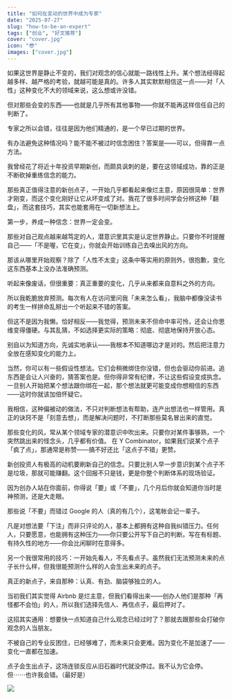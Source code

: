 ```yaml
---
title: "如何在变动的世界中成为专家"
date: "2025-07-27"
slug: "how-to-be-an-expert"
tags: ["创业", "好文推荐"]
cover: "cover.jpg"
icon: "😎"
images: ["cover.jpg"]
---
```

如果这世界是静止不变的，我们对观念的信心就能一路线性上升。某个想法经得起越多样、越严格的考验，就越可能是真的。许多人其实默默相信这一点——对「人性」这种变化不大的领域来说，这么想或许没错。



但对那些会变的东西——也就是几乎所有其他事物——你就不能再这样信任自己的判断了。



专家之所以会错，往往是因为他们精通的，是一个早已过期的世界。



有办法避免这种情况吗？能不能不被过时信念困住？答案是——可以，但得靠一点方法。



我曾经花了将近十年投资早期新创，而颇具讽刺的是，要在这领域成功，靠的正是不断砍掉重练信念的能力。



那些真正值得注意的新创点子，一开始几乎都看起来像烂主意，原因很简单：世界才刚变，而这个变化刚好让它从坏变成了对。我花了很多时间学会分辨这种「翻盘」，而这套技巧，其实也能套用在一切新想法上。



第一步，养成一种信念：世界一定会变。



那些对自己观点越来越笃定的人，潜意识里其实是认定世界静止。只要你不时提醒自己——「不是喔，它在变」，你就会开始训练自己去嗅出风的方向。



那该从哪里开始观察？除了「人性不太变」这条中等实用的原则外，很抱歉，变化这东西基本上没办法准确预测。



听起来像废话，但很重要：真正重要的变化，几乎从来都来自意料之外的方向。



所以我乾脆放弃预测。每次有人在访问里问我「未来怎么看」，我脑中都像没读书的考生一样拼命乱掰出一个听起来不错的答案。



但这不是因为我懒。恰好相反——我觉得，预测未来不但命中率可怜，还会让你思维变得僵硬。与其乱猜，不如选择更实际的策略：彻底、彻底地保持开放心态。



别自以为知道方向，先诚实地承认——我根本不知道哪边才是对的。然后把注意力全放在感知变化的能力上。



当然，你可以有一些假设性想法。它们会稍微绑住你没错，但也会驱动你前进。追东西是会让人兴奋的，猜答案也是。但你得非常有纪律，不让这些假设变成执念。
一旦别人开始把某个想法跟你绑在一起，那个想法就更可能变成你想相信的东西——这时你就该加倍怀疑它。



我相信，这种偏被动的做法，不只对判断想法有帮助，连产出想法也一样管用。真正的诀窍不是「刻意去想」，而是解决问题时，不打断那些莫名冒出来的直觉。



那些变化的风，常从某个领域专家的潜意识中吹出来。只要你对某件事够熟，一个突然跳出来的怪念头，几乎都有价值。
在 Y Combinator，如果我们说某个点子「疯了点」，那通常是称赞——搞不好还比「这点子不错」更赞。



新创投资人有极高的动机要刷新自己的信念。只要比别人早一步意识到某个点子不是垃圾，那就可能赚翻。这个回报不只是钱，更是你整个判断体系的现场验证。



因为创办人站在你面前，你得说「要」或「不要」，几个月后你就会知道你当时是神预测，还是大走眼。



那些说「不要」而错过 Google 的人（真的有几个），这笔帐会记一辈子。



凡是对想法要「下注」而非只评论的人，基本上都拥有这种自我纠错压力。任何人，只要愿意，也能拥有这种压力——你只要公开写下自己的判断。写在有标题、有持久性的地方——你会比闲聊时在意得多。



另一个我很常用的技巧：一开始先看人，不先看点子。虽然我们无法预测未来的点子长什么样，但我很能预测什么样的人会生出未来的点子。



真正的新点子，来自那种：认真、有劲、脑袋够独立的人。



当初我们其实觉得 Airbnb 是烂主意，但我们看得出来——创办人他们是那种「再怪都不会怕」的人，所以我们选择先信人、再信点子，最后押对了。



这招其实通用：想要快一点知道自己什么观念已经过时了？那就去跟那些会打破你观念的人当朋友。



不被自己的专业反困住，已经够难了，而未来只会更难。因为变化不是加速了——变化一直都在加速。



点子会生出点子，这场连锁反应从旧石器时代就没停过。我不认为它会停。
但⋯⋯也许我会错。（最好是）




![](https://prod-files-secure.s3.us-west-2.amazonaws.com/112d0858-5090-4d34-a606-b75eb8d65fd2/46476355-9cf3-4e99-9b7a-3531bc426380/1000202064.png?X-Amz-Algorithm=AWS4-HMAC-SHA256&X-Amz-Content-Sha256=UNSIGNED-PAYLOAD&X-Amz-Credential=ASIAZI2LB466YSNQKVEX%2F20250922%2Fus-west-2%2Fs3%2Faws4_request&X-Amz-Date=20250922T010430Z&X-Amz-Expires=3600&X-Amz-Security-Token=IQoJb3JpZ2luX2VjEJn%2F%2F%2F%2F%2F%2F%2F%2F%2F%2FwEaCXVzLXdlc3QtMiJHMEUCIAlBRYCAN54%2FEmWOP3KNN4JVt6NOO%2BCnxUvvI12lbT75AiEA69OIBgtMyHHuKsqhSDbxnOhjRO%2Ffn0kfKBU5egpbAhAq%2FwMIIhAAGgw2Mzc0MjMxODM4MDUiDI0PDuj1pVXUnKwkPyrcA%2F3KYxj0IEpkfPDHusUDTrmvBXWcuqx3%2F5Q50ImviWiTX3dy3Li7UuJIO0UECRnL4mWSr3cB1CcM9p2eSdkqxIkTyahwlrLkmCybM%2Fwo4WGjsMiG8BObaZWluCN2DZkN0MJTismuz0bj%2B%2Fxfh9bZIjwRW8YRt%2FKNITlWV%2FXHYeCz5zOzpWaNiV8LswmAkibBm7jfjZOMS%2FYteUJUKIiQy2h%2FfnN38nKhX7aDH7uOiuLaAuBlMbgP9zXgrBu6MTsV4JNgYrPa4%2FGR1%2FZmE%2BQG43I%2BJEOBhX2Rn0J4te3la%2BQUwTeHTqc4cDIBiEJZ%2FAOarGVwvBpGA4Jvw%2FMQyHQQfX5ci%2F6nyBqAviNoWmDTpXRQAe%2FNWYp1%2BFhIerda2wfEgaqpxv%2FuBQsTmcjUP%2B9K2hrn2GpiFJ3619IYqhD3Dn3a0pklyeZoI1uulRsGQ3UMqo06dDjczVL8cOozRZWxMuEHeLhHXlm%2BsvjOMvKWwDICXy8HWCKA%2BP3NfZ%2BrPBjKpbookxZNKLOVUlB%2BQZNmx1cCDL8jnsxSx2gM5gNXiSdiFXYaTIRhav1uCO%2FrqdFOChxfG4CbKjEJNRC2T07K6bEZa8XnUDWnyKIXK5NlKwD0V%2F2NYVwONRbgCa3zMJKvwsYGOqUBl7g%2Fj92EzcEEbzsrXm9nSfAs%2BJxnazd0wEWv3nnsXu%2FuYnVam%2F1WhtH%2BPC0djZXD%2BrzkhmXNe2qn8r58xnsHSWHSH%2FfuKfUd0bmt88dJSa%2FHIjNqJbq7LUYh3N5DxrqdQxLeLcZyy7AcbL67ZOgD6E28KnI%2FpxKIT5EhHdCXy3ifqpCeW0sLk3indofzmsoSgvqgZQrnM31jZelN3JMEPsosSqhl&X-Amz-Signature=cbfe309f5954b98ed0c58dd329dc0eda09f49d27db6d94fb5edabec5d93db34e&X-Amz-SignedHeaders=host&x-amz-checksum-mode=ENABLED&x-id=GetObject)

